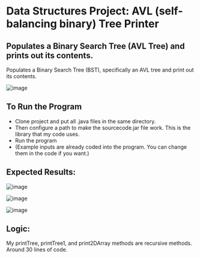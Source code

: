 # Data Structures Project: AVL (self-balancing binary) Tree Printer
## Populates a Binary Search Tree (AVL Tree) and prints out its contents.  

Populates a Binary Search Tree   (BST), specifically an AVL tree and print out its contents.

![image](https://user-images.githubusercontent.com/22229544/64565688-516da600-d322-11e9-83cb-784389359d69.png)

## To Run the Program
* Clone project and put all .java files in the same directory.
* Then configure a path to make the sourcecode.jar file work. This is the library that my code uses. 
* Run the program
* (Example inputs are already coded into the program. You can change them in the code if you want.)

## Expected Results:

![image](https://user-images.githubusercontent.com/22229544/64565935-d22ca200-d322-11e9-933a-7ab2842387b8.png)

![image](https://user-images.githubusercontent.com/22229544/64565946-d8bb1980-d322-11e9-8e58-af3e693c3390.png)

![image](https://user-images.githubusercontent.com/22229544/64565957-df499100-d322-11e9-835b-be154b2b64bd.png)

## Logic:
My printTree, printTree1, and print2DArray methods are recursive methods. Around 30 lines of code.
